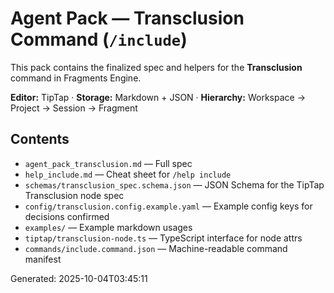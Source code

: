 # Agent Pack — Transclusion Command (`/include`)

This pack contains the finalized spec and helpers for the **Transclusion** command in Fragments Engine.

**Editor:** TipTap · **Storage:** Markdown + JSON · **Hierarchy:** Workspace → Project → Session → Fragment

## Contents
- `agent_pack_transclusion.md` — Full spec
- `help_include.md` — Cheat sheet for `/help include`
- `schemas/transclusion_spec.schema.json` — JSON Schema for the TipTap Transclusion node spec
- `config/transclusion.config.example.yaml` — Example config keys for decisions confirmed
- `examples/` — Example markdown usages
- `tiptap/transclusion-node.ts` — TypeScript interface for node attrs
- `commands/include.command.json` — Machine-readable command manifest

Generated: 2025-10-04T03:45:11
